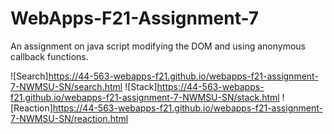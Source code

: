 # WebApps-F21-Assignment-7
An assignment on java script modifying the DOM and using anonymous callback functions.



![Search]https://44-563-webapps-f21.github.io/webapps-f21-assignment-7-NWMSU-SN/search.html
![Stack]https://44-563-webapps-f21.github.io/webapps-f21-assignment-7-NWMSU-SN/stack.html
![Reaction]https://44-563-webapps-f21.github.io/webapps-f21-assignment-7-NWMSU-SN/reaction.html
